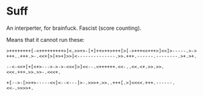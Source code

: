 # Suff

An interperter, for brainfuck. Fascist (score counting).

Means that it cannot run these:

```brainfuck
>++++++++[-<+++++++++>]<.>>+>-[+]++>++>+++[>[->+++<<+++>]<<]>-----.>->
+++..+++.>-.<<+[>[+>+]>>]<--------------.>>.+++.------.--------.>+.>+.
```

```brainfuck
--<-<<+[+[<+>--->->->-<<<]>]<<--.<++++++.<<-..<<.<+.>>.>>.<<<.+++.>>.>>-.<<<+.
```

```brainfuck
+[-->-[>>+>-----<<]<--<---]>-.>>>+.>>..+++[.>]<<<<.+++.------.<<-.>>>>+.

```
